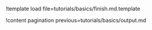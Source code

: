 !template load file=tutorials/basics/finish.md.template

!content pagination
  previous=tutorials/basics/output.md
